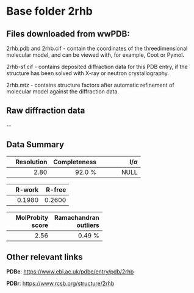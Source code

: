# Base folder 2rhb

## Files downloaded from wwPDB:

2rhb.pdb and 2rhb.cif - contain the coordinates of the threedimensional molecular model, and can be viewed with, for example, Coot or Pymol.

2rhb-sf.cif - contains deposited diffraction data for this PDB entry, if the structure has been solved with X-ray or neutron crystallography.

2rhb.mtz - contains structure factors after automatic refinement of molecular model against the diffraction data.

## Raw diffraction data

--<br> 

## Data Summary
|   | Resolution | Completeness| I/$\boldsymbol{\sigma}$ |
|---|-------------:|----------------:|--------------:|
|   |2.80|92.0  %|<img width=50/>NULL |

|   | **R-work**| **R-free**   
|---|-------------:|----------------:|           
||0.1980|0.2600|

|   |**MolProbity<br>score**| **Ramachandran<br>outliers** 
|---|-------------:|----------------:|
||2.56|0.49 %|

## Other relevant links 
**PDBe**:  https://www.ebi.ac.uk/pdbe/entry/pdb/2rhb
 
**PDBr**: https://www.rcsb.org/structure/2rhb 

